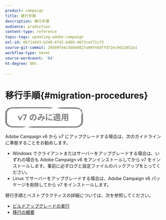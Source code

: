 ```yaml
---
product: campaign
title: 移行手順
description: 移行手順
audience: production
content-type: reference
topic-tags: updating-adobe-campaign
exl-id: 0b71a4d3-b340-4742-bd69-4073ce271cf3
source-git-commit: 20509f44c5b8e0827a09f44dffdf2ec9d11652a1
workflow-type: tm+mt
source-wordcount: '84'
ht-degree: 86%

---
```


# 移行手順{#migration-procedures}

![](../../assets/v7-only.svg)

Adobe Campaign v6 から v7 にアップグレードする場合は、次のガイドラインに準拠することをお勧めします。

* Windows でクライアントまたはサーバーをアップグレードする場合は、いずれの場合も Adobe Campaign v6 をアンインストールしてから v7 をインストールします。事前に必ずログと設定ファイルのバックアップをとってください。
* Linux でサーバーをアップグレードする場合は、Adobe Campaign v6 パッケージを削除してから v7 をインストールします。

移行手順とベストプラクティスの詳細については、次を参照してください。

* [ビルドアップグレードの実行](https://helpx.adobe.com/jp/campaign/kb/acc-build-upgrade.html)
* [移行の概要](../../migration/using/about-migration.md)

